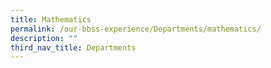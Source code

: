 ```yaml
---
title: Mathematics
permalink: /our-bbss-experience/Departments/mathematics/
description: ""
third_nav_title: Departments
---
```

